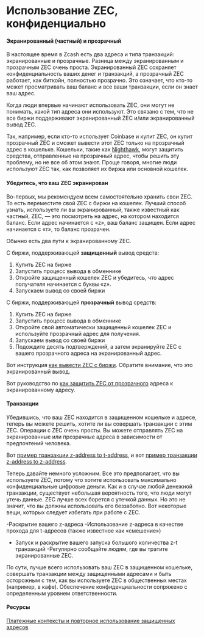 # Использование ZEC, конфиденциально

#### Экранированный (частный) и прозрачный

В настоящее время в Zcash есть два адреса и типа транзакций: экранированные и прозрачные. Разница между экранированным и прозрачным ZEC очень проста. Экранированный ZEC сохраняет конфиденциальность ваших денег и транзакций, а прозрачный ZEC работает, как биткойн, полностью прозрачно. Это означает, что кто-то может просматривать ваш баланс и все ваши транзакции, если он знает ваш адрес.

Когда люди впервые начинают использовать ZEC, они могут не понимать, какой тип адреса они используют. Это связано с тем, что не все биржи поддерживают экранированный ZEC и/или экранированный вывод ZEC.

Так, например, если кто-то использует Coinbase и купит ZEC, он купит прозрачный ZEC и сможет вывести этот ZEC только на прозрачный адрес в кошельке. Кошельки, такие как [Nighthawk](https://www.youtube.com/watch?v=W2msuzrxr3s), могут защитить средства, отправленные на прозрачный адрес, чтобы решить эту проблему, но не все об этом знают. Проще говоря, многие люди используют ZEC так, как позволяет их биржа или основной кошелек.

#### Убедитесь, что ваш ZEC экранирован

Во-первых, мы рекомендуем всем самостоятельно хранить свои ZEC. То есть переместите свой ZEC с биржи на кошелек. Лучший способ узнать, используете ли вы экранированный, также известный как частный, ZEC, — это посмотреть на адрес, на котором находится баланс. Если адрес начинается с «z», ваш баланс защищен. Если адрес начинается с «т», то баланс прозрачен.

Обычно есть два пути к экранированному ZEC.

С биржи, поддерживающей **защищенный** вывод средств:

  1. Купить ZEC на бирже
  2. Запустить процесс вывода в обменнике
  3. Откройте защищенный кошелек ZEC и убедитесь, что адрес получателя начинается с буквы «z».
  4. Запускаем вывод со своей биржи

С биржи, поддерживающей **прозрачный** вывод средств:

  1. Купить ZEC на бирже
  2. Запустить процесс вывода в обменнике
  3. Откройте свой автоматически защищенный кошелек ZEC и используйте прозрачный адрес для получения.
  4. Запускаем вывод со своей биржи
  5. Подождите десять подтверждений, а затем экранируйте ZEC с вашего прозрачного адреса на экранированный адрес.

Вот инструкция [как вывести ZEC с биржи](https://www.youtube.com/watch?v=REUbkLzK7J4). Обратите внимание, что это экранированный вывод.

Вот руководство по [как защитить ZEC от прозрачного](https://www.youtube.com/watch?v=W2msuzrxr3s) адреса к экранированному адресу.

#### Транзакции

Убедившись, что ваш ZEC находится в защищенном кошельке и адресе, теперь вы можете решить, хотите ли вы совершать транзакции с этим ZEC. Операции с ZEC очень просты. Вы можете отправлять ZEC на экранированные или прозрачные адреса в зависимости от предпочтений человека.

Вот [пример транзакции z-address to t-address](https://twitter.com/iansagstette/status/1524840186131144704), и вот [пример транзакции z-address to z-address](https://twitter.com/iansagstette/status/1542142468505870336).

Теперь давайте немного усложним. Все это предполагает, что вы используете ZEC, потому что хотите использовать максимально конфиденциальные цифровые деньги. Как и в случае любой денежной транзакции, существует небольшая вероятность того, что люди могут утечь данные. ZEC лучше всех борется с утечкой данных. Но это не значит, что вы должны использовать его беззаботно. Вот некоторые вещи, которых следует избегать при работе с ZEC.

-Раскрытие вашего z-адреса
-Использование z-адреса в качестве прохода для t-адресов (также известное как «смешение»)
- Запуск и раскрытие вашего запуска большого количества z-t транзакций
-Регулярно сообщайте людям, где вы тратите экранированные ZEC.

По сути, лучше всего использовать ваш ZEC в защищенном кошельке, совершать транзакции между защищенными адресами и быть осторожным с тем, как вы используете ZEC в общественных местах (например, в кафе). Обеспечение конфиденциальности сопряжено с определенным уровнем ответственности.

#### Ресурсы

[Платежные контексты и повторное использование защищенных адресов](https://electriccoin.co/blog/shielded-address-contexts/)


